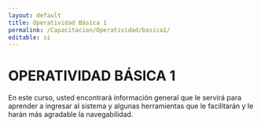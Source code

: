 ```yaml
---
layout: default
title: Operatividad Básica 1
permalink: /Capacitacion/Operatividad/basica1/
editable: si
---
```


# OPERATIVIDAD BÁSICA 1  


En este curso, usted encontrará información general que le servirá para aprender a ingresar al sistema y algunas herramientas que le facilitarán y le harán más agradable la navegabilidad.



